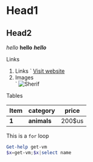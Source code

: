 # Head1
## Head2

_hello_
**hello**
***hello***

Links

1. Links
`[]()
[Visit website](https://www.linkedin.com/in/sherif-h-ali/ "linkedin")
2. Images	
`![]()
![Sherif](https://media.licdn.com/dms/image/C4E03AQGP1zbdtyW3IQ/profile-displayphoto-shrink_200_200/0?e=1574899200&v=beta&t=h_hzgFVCiyirtXhWjVpDNP2YU9wS3vvzhkBajoRYXQo)

Tables

|Item|category|price|
|---|---|---|
|**1**|**animals**|200$us|

This is a `for` loop 

```powershell
Get-help get-vm
$x=get-vm;$x|select name
```

